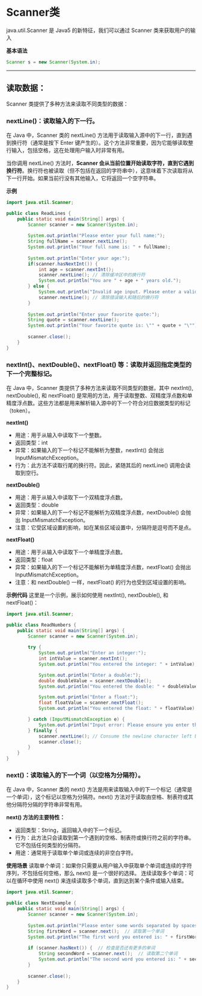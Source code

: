 # Scanner类

java.util.Scanner 是 Java5 的新特征，我们可以通过 Scanner 类来获取用户的输入

**基本语法**
```java
Scanner s = new Scanner(System.in);
```

---

## 读取数据：
Scanner 类提供了多种方法来读取不同类型的数据：
### nextLine()：读取输入的下一行。

在 Java 中，Scanner 类的 nextLine() 方法用于读取输入源中的下一行，直到遇到换行符（通常是按下 Enter 键产生的）。这个方法非常重要，因为它能够读取整行输入，包括空格，这在处理用户输入时非常有用。

当你调用 nextLine() 方法时，**Scanner 会从当前位置开始读取字符，直到它遇到换行符**。换行符也被读取（但不包括在返回的字符串中），这意味着下次读取将从下一行开始。如果当前行没有其他输入，它将返回一个空字符串。

**示例**

```java
import java.util.Scanner;

public class ReadLines {
    public static void main(String[] args) {
        Scanner scanner = new Scanner(System.in);
        
        System.out.println("Please enter your full name:");
        String fullName = scanner.nextLine();
        System.out.println("Your full name is: " + fullName);
        
        System.out.println("Enter your age:");
        if(scanner.hasNextInt()) {
            int age = scanner.nextInt();
            scanner.nextLine(); // 清除缓冲区中的换行符
            System.out.println("You are " + age + " years old.");
        } else {
            System.out.println("Invalid age input. Please enter a valid integer.");
            scanner.nextLine(); // 清除错误输入和随后的换行符
        }
        
        System.out.println("Enter your favorite quote:");
        String quote = scanner.nextLine();
        System.out.println("Your favorite quote is: \"" + quote + "\"");
        
        scanner.close();
    }
}
```

### nextInt()、nextDouble()、nextFloat() 等：读取并返回指定类型的下一个完整标记。

在 Java 中，Scanner 类提供了多种方法来读取不同类型的数据，其中 nextInt(), nextDouble(), 和 nextFloat() 是常用的方法，用于读取整数、双精度浮点数和单精度浮点数。这些方法都是用来解析输入源中的下一个符合对应数据类型的标记（token）。

**nextInt()**
- 用途：用于从输入中读取下一个整数。
- 返回类型：int
- 异常：如果输入的下一个标记不能解析为整数，nextInt() 会抛出 InputMismatchException。
- 行为：此方法不读取行尾的换行符。因此，紧随其后的 nextLine() 调用会读取到空行。

**nextDouble()**
- 用途：用于从输入中读取下一个双精度浮点数。
- 返回类型：double
- 异常：如果输入的下一个标记不能解析为双精度浮点数，nextDouble() 会抛出 InputMismatchException。
- 注意：它受区域设置的影响，如在某些区域设置中，分隔符是逗号而不是点。

**nextFloat()**
- 用途：用于从输入中读取下一个单精度浮点数。
- 返回类型：float
- 异常：如果输入的下一个标记不能解析为单精度浮点数，nextFloat() 会抛出 InputMismatchException。
- 注意：和 nextDouble() 一样，nextFloat() 的行为也受到区域设置的影响。

**示例代码**
这里是一个示例，展示如何使用 nextInt(), nextDouble(), 和 nextFloat()：
```java
import java.util.Scanner;

public class ReadNumbers {
    public static void main(String[] args) {
        Scanner scanner = new Scanner(System.in);
        
        try {
            System.out.println("Enter an integer:");
            int intValue = scanner.nextInt();
            System.out.println("You entered the integer: " + intValue);

            System.out.println("Enter a double:");
            double doubleValue = scanner.nextDouble();
            System.out.println("You entered the double: " + doubleValue);

            System.out.println("Enter a float:");
            float floatValue = scanner.nextFloat();
            System.out.println("You entered the float: " + floatValue);

        } catch (InputMismatchException e) {
            System.out.println("Input error: Please ensure you enter the correct type of number.");
        } finally {
            scanner.nextLine(); // Consume the newline character left by numerical inputs
            scanner.close();
        }
    }
}
```
### next()：读取输入的下一个词（以空格为分隔符）。

在 Java 中，Scanner 类的 next() 方法是用来读取输入中的下一个标记（通常是一个单词），这个标记以空格为分隔符。next() 方法对于读取由空格、制表符或其他分隔符分隔的字符串非常有用。

**next() 方法的主要特性：**
- 返回类型：String，返回输入中的下一个标记。
- 行为：此方法只会读取到第一个遇到的空格、制表符或换行符之前的字符串。它不包括任何类型的分隔符。
- 用途：通常用于读取单个单词或连续的非空白字符。

**使用场景**
读取单个单词：如果你只需要从用户输入中获取单个单词或连续的字符序列，不包括任何空格，那么 next() 是一个很好的选择。
连续读取多个单词：可以在循环中使用 next() 来连续读取多个单词，直到达到某个条件或输入结束。

```java
import java.util.Scanner;

public class NextExample {
    public static void main(String[] args) {
        Scanner scanner = new Scanner(System.in);
        
        System.out.println("Please enter some words separated by spaces:");
        String firstWord = scanner.next();  // 读取第一个单词
        System.out.println("The first word you entered is: " + firstWord);
        
        if (scanner.hasNext()) {  // 检查是否还有更多的单词
            String secondWord = scanner.next();  // 读取第二个单词
            System.out.println("The second word you entered is: " + secondWord);
        }
        
        scanner.close();
    }
}

```